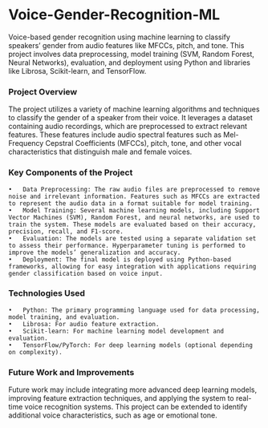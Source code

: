 # Voice-Gender-Recognition-ML
Voice-based gender recognition using machine learning to classify speakers’ gender from audio features like MFCCs, pitch, and tone. This project involves data preprocessing, model training (SVM, Random Forest, Neural Networks), evaluation, and deployment using Python and libraries like Librosa, Scikit-learn, and TensorFlow.

### Project Overview

The project utilizes a variety of machine learning algorithms and techniques to classify the gender of a speaker from their voice. It leverages a dataset containing audio recordings, which are preprocessed to extract relevant features. These features include audio spectral features such as Mel-Frequency Cepstral Coefficients (MFCCs), pitch, tone, and other vocal characteristics that distinguish male and female voices.

### Key Components of the Project
	•	Data Preprocessing: The raw audio files are preprocessed to remove noise and irrelevant information. Features such as MFCCs are extracted to represent the audio data in a format suitable for model training.
	•	Model Training: Several machine learning models, including Support Vector Machines (SVM), Random Forest, and neural networks, are used to train the system. These models are evaluated based on their accuracy, precision, recall, and F1-score.
	•	Evaluation: The models are tested using a separate validation set to assess their performance. Hyperparameter tuning is performed to improve the models’ generalization and accuracy.
	•	Deployment: The final model is deployed using Python-based frameworks, allowing for easy integration with applications requiring gender classification based on voice input.

### Technologies Used
	•	Python: The primary programming language used for data processing, model training, and evaluation.
	•	Librosa: For audio feature extraction.
	•	Scikit-learn: For machine learning model development and evaluation.
	•	TensorFlow/PyTorch: For deep learning models (optional depending on complexity).

### Future Work and Improvements

Future work may include integrating more advanced deep learning models, improving feature extraction techniques, and applying the system to real-time voice recognition systems. This project can be extended to identify additional voice characteristics, such as age or emotional tone.
